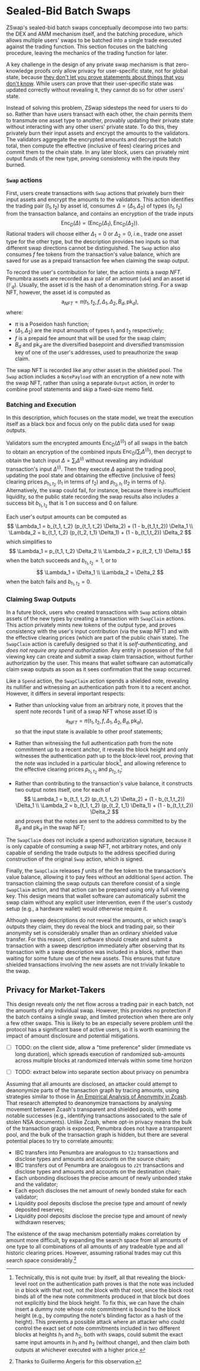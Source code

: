 # Sealed-Bid Batch Swaps

ZSwap's sealed-bid batch swaps conceptually decompose into two parts: the DEX
and AMM mechanism itself, and the batching procedure, which allows multiple
users' swaps to be batched into a single trade executed against the trading
function.  This section focuses on the batching procedure, leaving the mechanics
of the trading function for later.

A key challenge in the design of any private swap mechanism is that
zero-knowledge proofs only allow privacy for user-specific state, not for global
state, because [they don't let you prove statements about things that you don't
know][cant-build].  While users can prove that their user-specific state was
updated correctly without revealing it, they cannot do so for other users'
state.

Instead of solving this problem, ZSwap sidesteps the need for users to do so.
Rather than have users transact with each other, the chain permits them to
transmute one asset type to another, provably updating their private state
without interacting with any other users' private state.  To do this, they
privately burn their input assets and encrypt the amounts to the validators. The
validators aggregate the encrypted amounts and decrypt the batch total, then
compute the effective (inclusive of fees) clearing prices and commit them to the
chain state.  In any later block, users can privately mint output funds of the new type, proving consistency with the inputs they burned.

### `Swap` actions

First, users create transactions with `Swap` actions that privately burn their
input assets and encrypt the amounts to the validators.  This action identifies
the trading pair $(t_1, t_2)$ by asset id, consumes $\Delta = (\Delta_1, \Delta_2)$ of types
$(t_1, t_2)$ from the transaction balance, and contains an encryption of the
trade inputs
$$
\operatorname{Enc}_D(\Delta) = (\operatorname{Enc}_D(\Delta_1),
\operatorname{Enc}_D(\Delta_2)).
$$
Rational traders will choose either
$\Delta_1 = 0$ or $\Delta_2 = 0$, i.e., trade one asset type for the other type,
but the description provides two inputs so that different swap directions cannot
be distinguished.
The `Swap` action also consumes $f$ fee tokens from the transaction's value balance, which are saved for use as a prepaid transaction fee when claiming the swap output.

To record the user's contribution for later, the action mints a *swap NFT*.
Penumbra assets are recorded
as a pair of an amount (`u64`) and an asset id ($\mathbb F_q$).  Usually, the
asset id is the hash of a denomination string. For a swap NFT, however, the
asset id is computed as
$$
\mathsf a_{NFT} = \pi (t_1, t_2, f, \Delta_1, \Delta_2, B_d, \mathsf{pk}_d),
$$
where:
- $\pi$ is a Poseidon hash function;
- $(\Delta_1, \Delta_2)$ are the input amounts of types $t_1$ and $t_2$ respectively;
- $f$ is a prepaid fee amount that will be used for the swap claim;
- $B_d$ and $\mathsf{pk}_d$ are the diversified basepoint and diversified transmission key of one of the user's addresses, used to preauthorize the swap claim.

The swap NFT is recorded like any other asset in the shielded pool.  The `Swap`
action includes a `NotePayload` with an encryption of a new note with the swap
NFT, rather than using a separate `Output` action, in order to combine proof
statements and skip a fixed-size memo field.

### Batching and Execution

In this description, which focuses on the state model, we treat the execution
itself as a black box and focus only on the public data used for swap outputs.

Validators sum the encrypted amounts $\operatorname{Enc}_D(\Delta^{(i)})$ of all
swaps in the batch to obtain an encryption of the combined inputs
$\operatorname{Enc}_D(\sum_i \Delta^{(i)})$, then decrypt to obtain the batch
input $\Delta = \sum_i \Delta^{(i)}$ without revealing any individual
transaction's input $\Delta^{(i)}$.  Then they execute $\Delta$ against the
trading pool, updating the pool state and obtaining the effective (inclusive of
fees) clearing prices $p_{t_1,t_2}$ ($t_1$ in terms of $t_2$) and $p_{t_2, t_1}$
($t_2$ in terms of $t_1$).  Alternatively, the swap could fail, for instance,
because there is insufficient liquidity, so the public state recording the swap results also includes a success bit $b_{t_1,t_2}$ that is $1$ on success and $0$ on failure.

Each user's output amounts can be computed as
$$
\Lambda_1 = b_{t_1, t_2} (p_{t_1, t_2} \Delta_2) + (1 - b_{t_1,t_2}) \Delta_1 \\
\Lambda_2 = b_{t_1, t_2} (p_{t_2, t_1} \Delta_1) + (1 - b_{t_1,t_2}) \Delta_2
$$
which simplifies to
$$
\Lambda_1 = p_{t_1, t_2} \Delta_2 \\
\Lambda_2 = p_{t_2, t_1} \Delta_1
$$
when the batch succeeds and $b_{t_1, t_2} = 1$, or to
$$
\Lambda_1 = \Delta_1 \\
\Lambda_2 = \Delta_2 
$$
when the batch fails and $b_{t_1, t_2} = 0$.

### Claiming Swap Outputs

In a future block, users who created transactions with `Swap` actions obtain
assets of the new types by creating a transaction with `SwapClaim` actions.
This action privately mints new tokens of the output type, and proves
consistency with the user's input contribution (via the swap NFT) and with the
effective clearing prices (which are part of the public chain state).  The
`SwapClaim` action is carefully designed so that it is *self-authenticating*,
and *does not require any spend authorization*.  Any entity in posession of the
full viewing key can create and submit a swap claim transaction, without further
authorization by the user.  This means that wallet software can automatically
claim swap outputs as soon as it sees confirmation that the swap occurred.

Like a `Spend` action, the `SwapClaim` action spends a shielded note, revealing its nullifier and witnessing an authentication path from it to a recent anchor.  However, it differs in several important respects:

- Rather than unlocking value from an arbitrary note, it proves that the spent note records $1$ unit of a swap NFT whose asset ID is $$ \mathsf a_{NFT} = \pi (t_1, t_2, f, \Delta_1, \Delta_2, B_d, \mathsf{pk}_d), $$
so that the input state is available to other proof statements;

- Rather than witnessing the full authentication path from the note commitment up to a recent anchor, it reveals the block height and only witnesses the authentication path up to the block-level root, proving that the note was included in a particular block[^2], and allowing reference to the effective
clearing prices $p_{t_1, t_2}$ and $p_{t_2, t_1}$;

- Rather than contributing to the transaction's value balance, it constructs two output notes itself, one for each of
    $$
    \Lambda_1 = b_{t_1, t_2} (p_{t_1, t_2} \Delta_2) + (1 - b_{t_1,t_2}) \Delta_1 \\
    \Lambda_2 = b_{t_1, t_2} (p_{t_2, t_1} \Delta_1) + (1 - b_{t_1,t_2}) \Delta_2
    $$
    and proves that the notes are sent to the address committed to by the
    $B_d$ and $\mathsf{pk}_d$ in the swap NFT;

The `SwapClaim` does not include a spend authorization signature, because it is only capable of consuming a swap NFT, not arbitrary notes, and only capable of sending the trade outputs to the address specified during construction of the original `Swap` action, which is signed.

Finally, the `SwapClaim` releases $f$ units of the fee token to the
transaction's value balance, allowing it to pay fees without an additional
`Spend` action.  The transaction claiming the swap outputs can therefore consist
of a single `SwapClaim` action, and that action can be prepared using only a
full viewing key.  This design means that wallet software can automatically
submit the swap claim without any explicit user intervention, even if the
user's custody setup (e.g., a hardware wallet) would otherwise require it.

Although sweep descriptions do not reveal the amounts, or which swap's
outputs they claim, they do reveal the block and trading pair, so their
anonymity set is considerably smaller than an ordinary shielded value
transfer. For this reason, client software should create and submit a
transaction with a sweep description immediately after observing that its
transaction with a swap description was included in a block, rather than
waiting for some future use of the new assets. This ensures that future
shielded transactions involving the new assets are not trivially linkable to
the swap.

## Privacy for Market-Takers

This design reveals only the net flow across a trading pair in each batch,
not the amounts of any individual swap. However, this provides no protection
if the batch contains a single swap, and limited protection when there are
only a few other swaps. This is likely to be an especially severe problem
until the protocol has a significant base of active users, so it is worth
examining the impact of amount disclosure and potential mitigations.

- [ ] TODO: on the client side, allow a "time preference" slider (immediate vs long duration), which spreads execution of randomized sub-amounts across multiple blocks at randomized intervals within some time horizon

- [ ] TODO: extract below into separate section about privacy on penumbra

Assuming that all amounts are disclosed, an attacker could attempt to
deanonymize parts of the transaction graph by tracing amounts, using
strategies similar to those in [An Empirical Analysis of Anonymity in
Zcash][zcash_anon]. That research attempted to deanonymize transactions by
analysing movement between Zcash's transparent and shielded pools, with some
notable successes (e.g., identifying transactions associated to the sale of
stolen NSA documents). Unlike Zcash, where opt-in privacy means the bulk of
the transaction graph is exposed, Penumbra does not have a transparent pool,
and the bulk of the transaction graph is hidden, but there are several
potential places to try to correlate amounts:

- IBC transfers into Penumbra are analogous to `t2z` transactions and disclose
  types and amounts and accounts on the source chain;
- IBC transfers out of Penumbra are analogous to `z2t` transactions and disclose
  types and amounts and accounts on the destination chain;
- Each unbonding discloses the precise amount of newly unbonded stake and the
  validator;
- Each epoch discloses the net amount of newly bonded stake for each validator;
- Liquidity pool deposits disclose the precise type and amount of newly
  deposited reserves;
- Liquidity pool deposits disclose the precise type and amount of newly
  withdrawn reserves;

The existence of the swap mechanism potentially makes correlation by amount more
difficult, by expanding the search space from all amounts of one type to all
combinations of all amounts of any tradeable type and all historic clearing
prices.  However, assuming rational trades may cut this search space
considerably.[^1]

[zcash_anon]: https://arxiv.org/pdf/1805.03180.pdf
[cant-build]: https://ethresear.ch/t/why-you-cant-build-a-private-uniswap-with-zkps/7754

[^1]: Thanks to Guillermo Angeris for this observation.

[^2]: Technically, this is not quite true: by itself, all that revealing the
block-level root on the authentication path proves is that the note was included
in *a* block with that root, not *the* block with that root, since the block
root binds all of the new note commitments produced in that block but does not 
explicitly bind the block height.  To fix this, we can have the chain insert a
dummy note whose note commitment is bound to the block height (e.g., by
computing the note's blinding factor as a hash of the height).  This prevents a
possible attack where an attacker who could control the exact set of note
commitments included in two different blocks at heights $h_1$ and $h_2$, both
with swaps, could submit the exact same input amounts in $h_1$ and $h_2$
(without change), and then claim both outputs at whichever executed with a
higher price.
